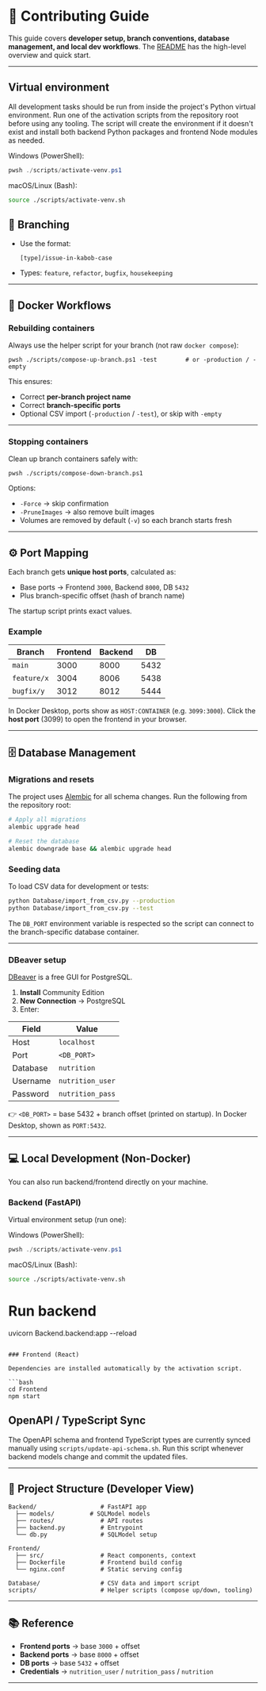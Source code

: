 # 🤝 Contributing Guide

This guide covers **developer setup, branch conventions, database management, and local dev workflows**.
The [README](README.md) has the high-level overview and quick start.

---

## Virtual environment

All development tasks should be run from inside the project's Python virtual environment.
Run one of the activation scripts from the repository root before using any tooling.
The script will create the environment if it doesn't exist and install both
backend Python packages and frontend Node modules as needed.

Windows (PowerShell):

```powershell
pwsh ./scripts/activate-venv.ps1
```

macOS/Linux (Bash):

```bash
source ./scripts/activate-venv.sh
```

## 🔀 Branching

* Use the format:

  ```
  [type]/issue-in-kabob-case
  ```
* Types: `feature`, `refactor`, `bugfix`, `housekeeping`

---

## 🐳 Docker Workflows

### Rebuilding containers

Always use the helper script for your branch (not raw `docker compose`):

```pwsh
pwsh ./scripts/compose-up-branch.ps1 -test        # or -production / -empty
```

This ensures:

* Correct **per-branch project name**
* Correct **branch-specific ports**
* Optional CSV import (`-production` / `-test`), or skip with `-empty`

---

### Stopping containers

Clean up branch containers safely with:

```pwsh
pwsh ./scripts/compose-down-branch.ps1
```

Options:

* `-Force` → skip confirmation
* `-PruneImages` → also remove built images
* Volumes are removed by default (`-v`) so each branch starts fresh

---

## ⚙️ Port Mapping

Each branch gets **unique host ports**, calculated as:

* Base ports → Frontend `3000`, Backend `8000`, DB `5432`
* Plus branch-specific offset (hash of branch name)

The startup script prints exact values.

### Example

| Branch      | Frontend | Backend | DB   |
| ----------- | -------- | ------- | ---- |
| `main`      | 3000     | 8000    | 5432 |
| `feature/x` | 3004     | 8006    | 5438 |
| `bugfix/y`  | 3012     | 8012    | 5444 |

In Docker Desktop, ports show as `HOST:CONTAINER` (e.g. `3099:3000`).
Click the **host port** (3099) to open the frontend in your browser.

---

## 🗄️ Database Management

### Migrations and resets

The project uses [Alembic](https://alembic.sqlalchemy.org/) for all schema
changes. Run the following from the repository root:

```bash
# Apply all migrations
alembic upgrade head

# Reset the database
alembic downgrade base && alembic upgrade head
```

### Seeding data

To load CSV data for development or tests:

```bash
python Database/import_from_csv.py --production
python Database/import_from_csv.py --test
```

The `DB_PORT` environment variable is respected so the script can connect to the
branch-specific database container.

---

### DBeaver setup

[DBeaver](https://dbeaver.io/download/) is a free GUI for PostgreSQL.

1. **Install** Community Edition
2. **New Connection** → PostgreSQL
3. Enter:

| Field    | Value            |
| -------- | ---------------- |
| Host     | `localhost`      |
| Port     | `<DB_PORT>`      |
| Database | `nutrition`      |
| Username | `nutrition_user` |
| Password | `nutrition_pass` |

👉 `<DB_PORT>` = base 5432 + branch offset (printed on startup).
In Docker Desktop, shown as `PORT:5432`.

---

## 💻 Local Development (Non-Docker)

You can also run backend/frontend directly on your machine.

### Backend (FastAPI)

Virtual environment setup (run one):

Windows (PowerShell):

```powershell
pwsh ./scripts/activate-venv.ps1
```

macOS/Linux (Bash):

```bash
source ./scripts/activate-venv.sh
```

# Run backend
uvicorn Backend.backend:app --reload
```

### Frontend (React)

Dependencies are installed automatically by the activation script.

```bash
cd Frontend
npm start
```

## OpenAPI / TypeScript Sync

The OpenAPI schema and frontend TypeScript types are currently synced manually
using `scripts/update-api-schema.sh`. Run this script whenever backend models
change and commit the updated files.

---

## 🧩 Project Structure (Developer View)

```
Backend/                  # FastAPI app
  ├── models/          # SQLModel models
  ├── routes/             # API routes
  ├── backend.py          # Entrypoint
  └── db.py               # SQLModel setup

Frontend/
  ├── src/                # React components, context
  ├── Dockerfile          # Frontend build config
  └── nginx.conf          # Static serving config

Database/                 # CSV data and import script
scripts/                  # Helper scripts (compose up/down, tooling)
```

---

## 📚 Reference

* **Frontend ports** → base `3000` + offset
* **Backend ports** → base `8000` + offset
* **DB ports** → base `5432` + offset
* **Credentials** → `nutrition_user` / `nutrition_pass` / `nutrition`

---